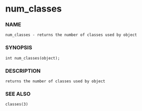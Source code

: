 # num_classes

### NAME

    num_classes - returns the number of classes used by object

### SYNOPSIS

    int num_classes(object);

### DESCRIPTION

    returns the number of classes used by object

### SEE ALSO

    classes(3)
